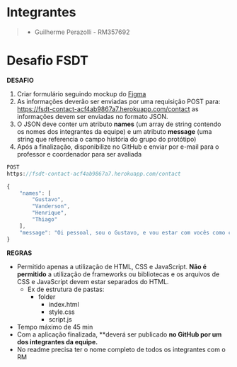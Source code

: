 # Integrantes
>- Guilherme Perazolli - RM357692


# Desafio FSDT

**DESAFIO**

1. Criar formulário seguindo mockup do [Figma](https://www.figma.com/file/scLVh5Mov1SJlwMv0wQ2bW/POSTECH---FULLSTACK?type=design&node-id=0%3A1&mode=design&t=5tNVEAykHd8GeMof-1)
2. As informações deverão ser enviadas por uma requisição POST para: https://fsdt-contact-acf4ab9867a7.herokuapp.com/contact as informações devem ser enviadas no formato JSON.
3. O JSON deve conter um atributo **names** (um array de string contendo os nomes dos integrantes da equipe) e um atributo **message** (uma string que referencia o campo história do grupo do protótipo)
4. Após a finalização, disponibilize no GitHub e enviar por e-mail para o professor e coordenador para ser avaliada

```jsx
POST
https://fsdt-contact-acf4ab9867a7.herokuapp.com/contact

{
    "names": [
        "Gustavo",
        "Vanderson",
        "Henrique",
        "Thiago"
    ],
    "message": "Oi pessoal, sou o Gustavo, e vou estar com vocês como coordenador no curso de Full Stack! …"
}

```

**REGRAS**

- Permitido apenas a utilização de HTML, CSS e JavaScript. **Não é permitido** a utilização de frameworks ou bibliotecas e os arquivos de CSS e JavaScript devem estar separados do HTML.
    - Ex de estrutura de pastas:
        - folder
            - index.html
            - style.css
            - script.js
- Tempo máximo de 45 min
- Com a aplicação finalizada, **deverá ser publicado **no GitHub por um dos integrantes da equipe.**
- No readme precisa ter o nome completo de todos os integrantes com o RM
